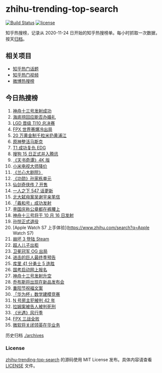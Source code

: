 # zhihu-trending-top-search

[![Build Status](https://github.com/justjavac/zhihu-trending-top-search/workflows/ci/badge.svg?branch=main)](https://github.com/justjavac/zhihu-trending-top-search/actions)
[![license](https://img.shields.io/github/license/justjavac/zhihu-trending-top-search)](https://github.com/justjavac/zhihu-trending-top-search/blob/main/LICENSE)

知乎热搜榜，记录从 2020-11-24 日开始的知乎热搜榜单。每小时抓取一次数据，按天[归档](./archives)。

## 相关项目

- [知乎热门话题](https://github.com/justjavac/zhihu-trending-hot-questions)
- [知乎热门视频](https://github.com/justjavac/zhihu-trending-hot-video)
- [微博热搜榜](https://github.com/justjavac/weibo-trending-hot-search)

## 今日热搜榜

<!-- BEGIN -->
<!-- 最后更新时间 Sat Oct 16 2021 22:11:35 GMT+0800 (China Standard Time) -->

1. [神舟十三号发射成功](https://www.zhihu.com/search?q=神舟十三号)
1. [海底捞回应能否办婚礼](https://www.zhihu.com/search?q=海底捞)
1. [LGD 晋级 TI10 总决赛](https://www.zhihu.com/search?q=LGD)
1. [FPX 世界赛爆冷出局](https://www.zhihu.com/search?q=FPX)
1. [20 万黄金制千粒米扔黄浦江](https://www.zhihu.com/search?q=黄金米)
1. [原神整活马斯克](https://www.zhihu.com/search?q=原神)
1. [T1 成功复仇 EDG](https://www.zhihu.com/search?q=EDG)
1. [搜狗 15 日正式并入腾讯](https://www.zhihu.com/search?q=搜狗)
1. [《天书奇谭》4K 版](https://www.zhihu.com/search?q=天书奇谭)
1. [小米电视大师降价](https://www.zhihu.com/search?q=小米电视大师)
1. [《兰心大剧院》](https://www.zhihu.com/search?q=兰心大剧院)
1. [《功勋》孙家栋单元](https://www.zhihu.com/search?q=功勋)
1. [仙剑奇侠传 7 开售](https://www.zhihu.com/search?q=仙剑奇侠传7)
1. [一人之下 547 话更新](https://www.zhihu.com/search?q=一人之下)
1. [北大弑母案吴谢宇亲笔信](https://www.zhihu.com/search?q=吴谢宇)
1. [「羲和号」成功发射](https://www.zhihu.com/search?q=羲和号)
1. [李国庆称公章都在裤腰上](https://www.zhihu.com/search?q=李国庆)
1. [神舟十三号将于 10 月 16 日发射](https://www.zhihu.com/search?q=神舟十三)
1. [孙悦正式退役](https://www.zhihu.com/search?q=孙悦)
1. [Apple Watch S7 上手体验](https://www.zhihu.com/search?q=Apple Watch S7)
1. [崩坏 3 登陆 Steam](https://www.zhihu.com/search?q=崩坏3)
1. [超人儿子出柜](https://www.zhihu.com/search?q=超人)
1. [卫冕冠军 OG 出局](https://www.zhihu.com/search?q=og)
1. [进击的巨人最终季预告](https://www.zhihu.com/search?q=进击的巨人)
1. [库里 41 分勇士 5 连胜](https://www.zhihu.com/search?q=库里)
1. [国考启动网上报名](https://www.zhihu.com/search?q=国考)
1. [神舟十三号发射升空](https://www.zhihu.com/search?q=神舟十三号)
1. [乔布斯将出现在新品发布会](https://www.zhihu.com/search?q=乔布斯)
1. [重阳节祝福文案](https://www.zhihu.com/search?q=重阳节文案)
1. [「华为杯」数学建模竞赛](https://www.zhihu.com/search?q=华为杯)
1. [N 号房主犯被判 42 年](https://www.zhihu.com/search?q=N号房)
1. [拉姆案被告人被判死刑](https://www.zhihu.com/search?q=拉姆)
1. [《光遇》风行季](https://www.zhihu.com/search?q=光遇)
1. [FPX 三战全败](https://www.zhihu.com/search?q=FPX)
1. [微软将关闭领英在华业务](https://www.zhihu.com/search?q=领英)

<!-- END -->

历史归档 [./archives](./archives)

### License

[zhihu-trending-top-search](https://github.com/justjavac/zhihu-trending-top-search)
的源码使用 MIT License 发布。具体内容请查看 [LICENSE](./LICENSE) 文件。
